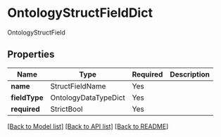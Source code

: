 # OntologyStructFieldDict

OntologyStructField

## Properties
| Name | Type | Required | Description |
| ------------ | ------------- | ------------- | ------------- |
**name** | StructFieldName | Yes |  |
**fieldType** | OntologyDataTypeDict | Yes |  |
**required** | StrictBool | Yes |  |


[[Back to Model list]](../../../README.md#models-v1-link) [[Back to API list]](../../README.md#documentation-for-api-endpoints) [[Back to README]](../../README.md)

